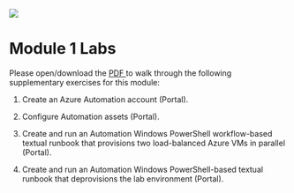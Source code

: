 ![]( ../../Linked_Image_Files/download.png) 

# Module 1 Labs

Please open/download the [PDF ](hppt://openedx.microsoft.com/static/DevOps-IaC-Module_1_Practical_Exercises.pdf)to walk through the following supplementary exercises for this module:

1. Create an Azure Automation account (Portal).

2. Configure Automation assets (Portal).

3. Create and run an Automation Windows PowerShell workflow-based textual runbook that provisions two load-balanced Azure VMs in parallel (Portal).

4. Create and run an Automation Windows PowerShell-based textual runbook that deprovisions the lab environment (Portal).


